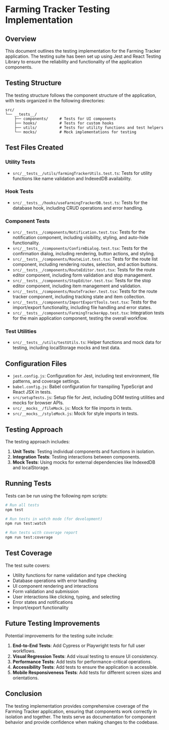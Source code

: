 # Farming Tracker Testing Implementation

## Overview

This document outlines the testing implementation for the Farming Tracker application. The testing suite has been set up using Jest and React Testing Library to ensure the reliability and functionality of the application components.

## Testing Structure

The testing structure follows the component structure of the application, with tests organized in the following directories:

```
src/
└── __tests__/
    ├── components/     # Tests for UI components
    ├── hooks/          # Tests for custom hooks
    ├── utils/          # Tests for utility functions and test helpers
    └── mocks/          # Mock implementations for testing
```

## Test Files Created

### Utility Tests
- `src/__tests__/utils/farmingTrackerUtils.test.ts`: Tests for utility functions like name validation and IndexedDB availability.

### Hook Tests
- `src/__tests__/hooks/useFarmingTrackerDB.test.ts`: Tests for the database hook, including CRUD operations and error handling.

### Component Tests
- `src/__tests__/components/Notification.test.tsx`: Tests for the notification component, including visibility, styling, and auto-hide functionality.
- `src/__tests__/components/ConfirmDialog.test.tsx`: Tests for the confirmation dialog, including rendering, button actions, and styling.
- `src/__tests__/components/RouteList.test.tsx`: Tests for the route list component, including rendering routes, selection, and action buttons.
- `src/__tests__/components/RouteEditor.test.tsx`: Tests for the route editor component, including form validation and stop management.
- `src/__tests__/components/StopEditor.test.tsx`: Tests for the stop editor component, including item management and validation.
- `src/__tests__/components/RouteTracker.test.tsx`: Tests for the route tracker component, including tracking state and item collection.
- `src/__tests__/components/ImportExportTools.test.tsx`: Tests for the import/export functionality, including file handling and error states.
- `src/__tests__/components/FarmingTrackerApp.test.tsx`: Integration tests for the main application component, testing the overall workflow.

### Test Utilities
- `src/__tests__/utils/testUtils.ts`: Helper functions and mock data for testing, including localStorage mocks and test data.

## Configuration Files

- `jest.config.js`: Configuration for Jest, including test environment, file patterns, and coverage settings.
- `babel.config.js`: Babel configuration for transpiling TypeScript and React JSX in tests.
- `src/setupTests.js`: Setup file for Jest, including DOM testing utilities and mocks for browser APIs.
- `src/__mocks__/fileMock.js`: Mock for file imports in tests.
- `src/__mocks__/styleMock.js`: Mock for style imports in tests.

## Testing Approach

The testing approach includes:

1. **Unit Tests**: Testing individual components and functions in isolation.
2. **Integration Tests**: Testing interactions between components.
3. **Mock Tests**: Using mocks for external dependencies like IndexedDB and localStorage.

## Running Tests

Tests can be run using the following npm scripts:

```bash
# Run all tests
npm test

# Run tests in watch mode (for development)
npm run test:watch

# Run tests with coverage report
npm run test:coverage
```

## Test Coverage

The test suite covers:

- Utility functions for name validation and type checking
- Database operations with error handling
- UI component rendering and interactions
- Form validation and submission
- User interactions like clicking, typing, and selecting
- Error states and notifications
- Import/export functionality

## Future Testing Improvements

Potential improvements for the testing suite include:

1. **End-to-End Tests**: Add Cypress or Playwright tests for full user workflows.
2. **Visual Regression Tests**: Add visual testing to ensure UI consistency.
3. **Performance Tests**: Add tests for performance-critical operations.
4. **Accessibility Tests**: Add tests to ensure the application is accessible.
5. **Mobile Responsiveness Tests**: Add tests for different screen sizes and orientations.

## Conclusion

The testing implementation provides comprehensive coverage of the Farming Tracker application, ensuring that components work correctly in isolation and together. The tests serve as documentation for component behavior and provide confidence when making changes to the codebase. 